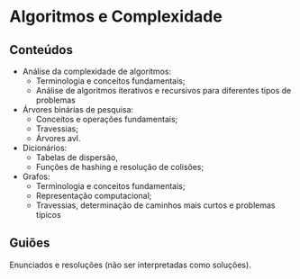 # Algoritmos e Complexidade
## Conteúdos
  * Análise da complexidade de algoritmos:
    * Terminologia e conceitos fundamentais; 
    * Análise de algoritmos iterativos e recursivos para diferentes tipos de problemas
  * Árvores binárias de pesquisa: 
    * Conceitos e operações fundamentais; 
    * Travessias; 
    * Árvores avl.
  * Dicionários: 
    * Tabelas de dispersão, 
    * Funções de hashing e resolução de colisões;
  * Grafos: 
    * Terminologia e conceitos fundamentais; 
    * Representação computacional; 
    * Travessias, determinação de caminhos mais curtos e problemas típicos

## Guiões
Enunciados e resoluções (não ser interpretadas como soluções).
